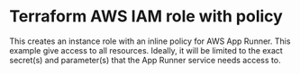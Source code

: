 # Terraform AWS IAM role with policy

This creates an instance role with an inline policy for AWS App Runner.  This example give access to all resources.  Ideally, it
will be limited to the exact secret(s) and parameter(s) that the App Runner service needs access to.
